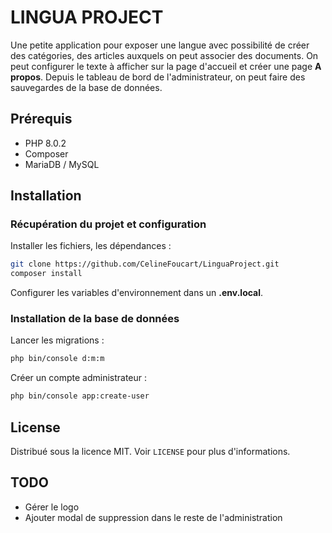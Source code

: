 # LINGUA PROJECT

Une petite application pour exposer une langue avec possibilité de créer des catégories, des articles auxquels on peut associer
des documents. On peut configurer le texte à afficher sur la page d'accueil et créer une page **A propos**. Depuis le tableau de
bord de l'administrateur, on peut faire des sauvegardes de la base de données.

## Prérequis

* PHP 8.0.2
* Composer
* MariaDB / MySQL

## Installation

### Récupération du projet et configuration

Installer les fichiers, les dépendances :

```bash
git clone https://github.com/CelineFoucart/LinguaProject.git
composer install
```

Configurer les variables d'environnement dans un **.env.local**.

### Installation de la base de données

Lancer les migrations :

```bash
php bin/console d:m:m
```

Créer un compte administrateur :

```bash
php bin/console app:create-user
```

## License

Distribué sous la licence MIT. Voir `LICENSE` pour plus d'informations.

## TODO

* Gérer le logo
* Ajouter modal de suppression dans le reste de l'administration
